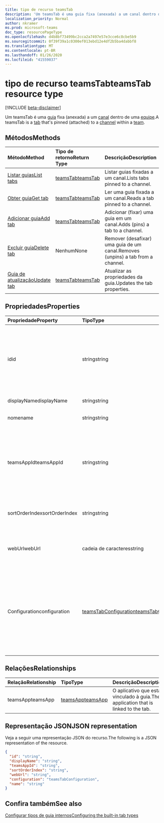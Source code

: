 ```yaml
---
title: tipo de recurso teamsTab
description: 'Um teamsTab é uma guia fixa (anexada) a um canal dentro de uma equipe. '
localization_priority: Normal
author: nkramer
ms.prod: microsoft-teams
doc_type: resourcePageType
ms.openlocfilehash: d4b8bf73499bc2cca2a7497e57e3cce6c8cbe5b9
ms.sourcegitcommit: 0f39f39a1c0300ef013ebd12e4df2b5ba4dabbf8
ms.translationtype: MT
ms.contentlocale: pt-BR
ms.lasthandoff: 01/26/2020
ms.locfileid: "41559037"
---
```

# <a name="teamstab-resource-type"></a><span data-ttu-id="b0ac2-103">tipo de recurso teamsTab</span><span class="sxs-lookup"><span data-stu-id="b0ac2-103">teamsTab resource type</span></span>

[!INCLUDE [beta-disclaimer](../../includes/beta-disclaimer.md)]

<span data-ttu-id="b0ac2-104">Um teamsTab é uma [guia](../resources/teamstab.md) fixa (anexada) a um [canal](channel.md) dentro de uma [equipe](team.md).</span><span class="sxs-lookup"><span data-stu-id="b0ac2-104">A teamsTab is a [tab](../resources/teamstab.md) that's pinned (attached) to a [channel](channel.md) within a [team](team.md).</span></span> 

## <a name="methods"></a><span data-ttu-id="b0ac2-105">Métodos</span><span class="sxs-lookup"><span data-stu-id="b0ac2-105">Methods</span></span>

| <span data-ttu-id="b0ac2-106">Método</span><span class="sxs-lookup"><span data-stu-id="b0ac2-106">Method</span></span>       | <span data-ttu-id="b0ac2-107">Tipo de retorno</span><span class="sxs-lookup"><span data-stu-id="b0ac2-107">Return Type</span></span>  |<span data-ttu-id="b0ac2-108">Descrição</span><span class="sxs-lookup"><span data-stu-id="b0ac2-108">Description</span></span>|
|:---------------|:--------|:----------|
|[<span data-ttu-id="b0ac2-109">Listar guias</span><span class="sxs-lookup"><span data-stu-id="b0ac2-109">List tabs</span></span>](../api/teamstab-list.md) | [<span data-ttu-id="b0ac2-110">teamsTab</span><span class="sxs-lookup"><span data-stu-id="b0ac2-110">teamsTab</span></span>](teamstab.md) | <span data-ttu-id="b0ac2-111">Listar guias fixadas a um canal.</span><span class="sxs-lookup"><span data-stu-id="b0ac2-111">Lists tabs pinned to a channel.</span></span>|
|[<span data-ttu-id="b0ac2-112">Obter guia</span><span class="sxs-lookup"><span data-stu-id="b0ac2-112">Get tab</span></span>](../api/teamstab-get.md) | [<span data-ttu-id="b0ac2-113">teamsTab</span><span class="sxs-lookup"><span data-stu-id="b0ac2-113">teamsTab</span></span>](teamstab.md) | <span data-ttu-id="b0ac2-114">Ler uma guia fixada a um canal.</span><span class="sxs-lookup"><span data-stu-id="b0ac2-114">Reads a tab pinned to a channel.</span></span>|
|[<span data-ttu-id="b0ac2-115">Adicionar guia</span><span class="sxs-lookup"><span data-stu-id="b0ac2-115">Add tab</span></span>](../api/teamstab-add.md) | [<span data-ttu-id="b0ac2-116">teamsTab</span><span class="sxs-lookup"><span data-stu-id="b0ac2-116">teamsTab</span></span>](teamstab.md) | <span data-ttu-id="b0ac2-117">Adicionar (fixar) uma guia em um canal.</span><span class="sxs-lookup"><span data-stu-id="b0ac2-117">Adds (pins) a tab to a channel.</span></span>|
|[<span data-ttu-id="b0ac2-118">Excluir guia</span><span class="sxs-lookup"><span data-stu-id="b0ac2-118">Delete tab</span></span>](../api/teamstab-delete.md) | <span data-ttu-id="b0ac2-119">Nenhum</span><span class="sxs-lookup"><span data-stu-id="b0ac2-119">None</span></span> | <span data-ttu-id="b0ac2-120">Remover (desafixar) uma guia de um canal.</span><span class="sxs-lookup"><span data-stu-id="b0ac2-120">Removes (unpins) a tab from a channel.</span></span>|
|[<span data-ttu-id="b0ac2-121">Guia de atualização</span><span class="sxs-lookup"><span data-stu-id="b0ac2-121">Update tab</span></span>](../api/teamstab-update.md) | [<span data-ttu-id="b0ac2-122">teamsTab</span><span class="sxs-lookup"><span data-stu-id="b0ac2-122">teamsTab</span></span>](teamstab.md) | <span data-ttu-id="b0ac2-123">Atualizar as propriedades da guia.</span><span class="sxs-lookup"><span data-stu-id="b0ac2-123">Updates the tab properties.</span></span>|


## <a name="properties"></a><span data-ttu-id="b0ac2-124">Propriedades</span><span class="sxs-lookup"><span data-stu-id="b0ac2-124">Properties</span></span>

|<span data-ttu-id="b0ac2-125">Propriedade</span><span class="sxs-lookup"><span data-stu-id="b0ac2-125">Property</span></span>|<span data-ttu-id="b0ac2-126">Tipo</span><span class="sxs-lookup"><span data-stu-id="b0ac2-126">Type</span></span>|<span data-ttu-id="b0ac2-127">Descrição</span><span class="sxs-lookup"><span data-stu-id="b0ac2-127">Description</span></span>|
|:---------------|:--------|:----------|
|  <span data-ttu-id="b0ac2-128">id</span><span class="sxs-lookup"><span data-stu-id="b0ac2-128">id</span></span>              |   <span data-ttu-id="b0ac2-129">string</span><span class="sxs-lookup"><span data-stu-id="b0ac2-129">string</span></span>                  |  <span data-ttu-id="b0ac2-130">Identificador que identifica exclusivamente uma instância específica de uma guia de canal. somente leitura.</span><span class="sxs-lookup"><span data-stu-id="b0ac2-130">Identifier that uniquely identifies a specific instance of a channel tab. Read only.</span></span>     |
|  <span data-ttu-id="b0ac2-131">displayName</span><span class="sxs-lookup"><span data-stu-id="b0ac2-131">displayName</span></span>            |   <span data-ttu-id="b0ac2-132">string</span><span class="sxs-lookup"><span data-stu-id="b0ac2-132">string</span></span>                  |  <span data-ttu-id="b0ac2-133">Nome da guia.</span><span class="sxs-lookup"><span data-stu-id="b0ac2-133">Name of the tab.</span></span>     |
|  <span data-ttu-id="b0ac2-134">nome</span><span class="sxs-lookup"><span data-stu-id="b0ac2-134">name</span></span>            |   <span data-ttu-id="b0ac2-135">string</span><span class="sxs-lookup"><span data-stu-id="b0ac2-135">string</span></span>                  |  <span data-ttu-id="b0ac2-136">Preterido Nome da guia.</span><span class="sxs-lookup"><span data-stu-id="b0ac2-136">(Deprecated) Name of the tab.</span></span>     |
|  <span data-ttu-id="b0ac2-137">teamsAppId</span><span class="sxs-lookup"><span data-stu-id="b0ac2-137">teamsAppId</span></span>           |   <span data-ttu-id="b0ac2-138">string</span><span class="sxs-lookup"><span data-stu-id="b0ac2-138">string</span></span>             |  <span data-ttu-id="b0ac2-139">Identificador de definição de aplicativo da guia. Este valor não pode ser alterado após a criação de tabulação.</span><span class="sxs-lookup"><span data-stu-id="b0ac2-139">App definition identifier of the tab. This value cannot be changed after tab creation.</span></span>     |
|  <span data-ttu-id="b0ac2-140">sortOrderIndex</span><span class="sxs-lookup"><span data-stu-id="b0ac2-140">sortOrderIndex</span></span>  |   <span data-ttu-id="b0ac2-141">string</span><span class="sxs-lookup"><span data-stu-id="b0ac2-141">string</span></span>                  |  <span data-ttu-id="b0ac2-142">Índice da ordem usada para classificar as guias.</span><span class="sxs-lookup"><span data-stu-id="b0ac2-142">Index of the order used for sorting tabs.</span></span>     |
|  <span data-ttu-id="b0ac2-143">webUrl</span><span class="sxs-lookup"><span data-stu-id="b0ac2-143">webUrl</span></span>          |   <span data-ttu-id="b0ac2-144">cadeia de caracteres</span><span class="sxs-lookup"><span data-stu-id="b0ac2-144">string</span></span>                  |  <span data-ttu-id="b0ac2-145">URL de link profundo da instância de guia.</span><span class="sxs-lookup"><span data-stu-id="b0ac2-145">Deep link url of the tab instance.</span></span> <span data-ttu-id="b0ac2-146">Somente leitura.</span><span class="sxs-lookup"><span data-stu-id="b0ac2-146">Read only.</span></span>     |
|  <span data-ttu-id="b0ac2-147">Configuration</span><span class="sxs-lookup"><span data-stu-id="b0ac2-147">configuration</span></span>        |   [<span data-ttu-id="b0ac2-148">teamsTabConfiguration</span><span class="sxs-lookup"><span data-stu-id="b0ac2-148">teamsTabConfiguration</span></span>](teamstabconfiguration.md) |  <span data-ttu-id="b0ac2-149">Contêiner para configurações personalizadas aplicadas a uma guia. A guia é considerada configurada somente quando essa propriedade é definida.</span><span class="sxs-lookup"><span data-stu-id="b0ac2-149">Container for custom settings applied to a tab. The tab is considered configured only once this property is set.</span></span>     |

## <a name="relationships"></a><span data-ttu-id="b0ac2-150">Relações</span><span class="sxs-lookup"><span data-stu-id="b0ac2-150">Relationships</span></span>

| <span data-ttu-id="b0ac2-151">Relação</span><span class="sxs-lookup"><span data-stu-id="b0ac2-151">Relationship</span></span> | <span data-ttu-id="b0ac2-152">Tipo</span><span class="sxs-lookup"><span data-stu-id="b0ac2-152">Type</span></span>   | <span data-ttu-id="b0ac2-153">Descrição</span><span class="sxs-lookup"><span data-stu-id="b0ac2-153">Description</span></span> |
|:---------------|:--------|:----------|
|<span data-ttu-id="b0ac2-154">teamsApp</span><span class="sxs-lookup"><span data-stu-id="b0ac2-154">teamsApp</span></span>|[<span data-ttu-id="b0ac2-155">teamsApp</span><span class="sxs-lookup"><span data-stu-id="b0ac2-155">teamsApp</span></span>](teamsapp.md) | <span data-ttu-id="b0ac2-156">O aplicativo que está vinculado à guia.</span><span class="sxs-lookup"><span data-stu-id="b0ac2-156">The application that is linked to the tab.</span></span> |

## <a name="json-representation"></a><span data-ttu-id="b0ac2-157">Representação JSON</span><span class="sxs-lookup"><span data-stu-id="b0ac2-157">JSON representation</span></span>

<span data-ttu-id="b0ac2-158">Veja a seguir uma representação JSON do recurso.</span><span class="sxs-lookup"><span data-stu-id="b0ac2-158">The following is a JSON representation of the resource.</span></span>


<!-- {
  "blockType": "resource",
  "baseType": "microsoft.graph.entity",
  "@odata.type": "microsoft.graph.teamsTab"
}-->

```json
{
  "id": "string",
  "displayName": "string",
  "teamsAppId": "string",
  "sortOrderIndex": "string",
  "webUrl": "string",
  "configuration": "teamsTabConfiguration",
  "name": "string"
}

```

<!-- uuid: 8fcb5dbc-d5aa-4681-8e31-b001d5168d79
2015-10-25 14:57:30 UTC -->
<!--
{
  "type": "#page.annotation",
  "description": "teamsTab resource",
  "keywords": "",
  "section": "documentation",
  "tocPath": "",
  "suppressions": []
}
-->

## <a name="see-also"></a><span data-ttu-id="b0ac2-159">Confira também</span><span class="sxs-lookup"><span data-stu-id="b0ac2-159">See also</span></span>

[<span data-ttu-id="b0ac2-160">Configurar tipos de guia internos</span><span class="sxs-lookup"><span data-stu-id="b0ac2-160">Configuring the built-in tab types</span></span>](/graph/teams-configuring-builtin-tabs)

